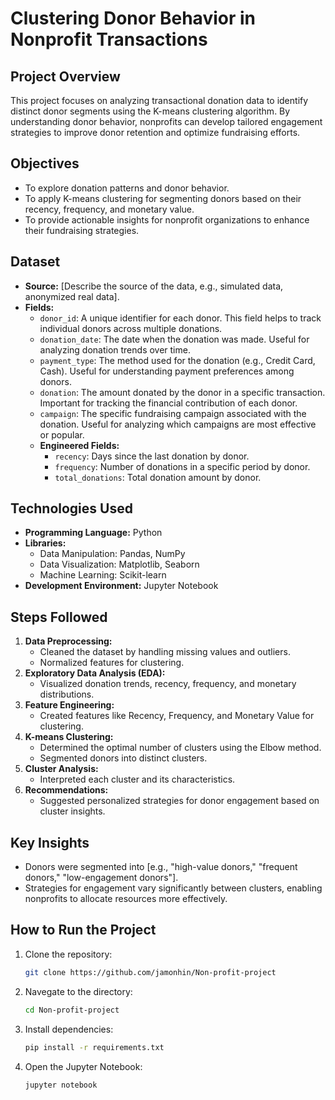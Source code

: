 # Clustering Donor Behavior in Nonprofit Transactions

## Project Overview
This project focuses on analyzing transactional donation data to identify distinct donor segments using the K-means clustering algorithm. By understanding donor behavior, nonprofits can develop tailored engagement strategies to improve donor retention and optimize fundraising efforts.

## Objectives
- To explore donation patterns and donor behavior.
- To apply K-means clustering for segmenting donors based on their recency, frequency, and monetary value.
- To provide actionable insights for nonprofit organizations to enhance their fundraising strategies.

## Dataset
- **Source:** [Describe the source of the data, e.g., simulated data, anonymized real data].
- **Fields:**
  - `donor_id`: A unique identifier for each donor. This field helps to track individual donors across multiple donations.
  - `donation_date`: The date when the donation was made. Useful for analyzing donation trends over time.
  - `payment_type`: The method used for the donation (e.g., Credit Card, Cash). Useful for understanding payment preferences among donors.
  - `donation`: The amount donated by the donor in a specific transaction. Important for tracking the financial contribution of each donor.
  - `campaign`: The specific fundraising campaign associated with the donation. Useful for analyzing which campaigns are most effective or popular.
  - **Engineered Fields:**
    - `recency`: Days since the last donation by donor.
    - `frequency`: Number of donations in a specific period by donor.
    - `total_donations`: Total donation amount by donor.

## Technologies Used
- **Programming Language:** Python
- **Libraries:**
  - Data Manipulation: Pandas, NumPy
  - Data Visualization: Matplotlib, Seaborn
  - Machine Learning: Scikit-learn
- **Development Environment:** Jupyter Notebook

## Steps Followed
1. **Data Preprocessing:**
   - Cleaned the dataset by handling missing values and outliers.
   - Normalized features for clustering.
2. **Exploratory Data Analysis (EDA):**
   - Visualized donation trends, recency, frequency, and monetary distributions.
3. **Feature Engineering:**
   - Created features like Recency, Frequency, and Monetary Value for clustering.
4. **K-means Clustering:**
   - Determined the optimal number of clusters using the Elbow method.
   - Segmented donors into distinct clusters.
5. **Cluster Analysis:**
   - Interpreted each cluster and its characteristics.
6. **Recommendations:**
   - Suggested personalized strategies for donor engagement based on cluster insights.

## Key Insights
- Donors were segmented into [e.g., "high-value donors," "frequent donors," "low-engagement donors"].
- Strategies for engagement vary significantly between clusters, enabling nonprofits to allocate resources more effectively.

## How to Run the Project
1. Clone the repository:
   ```bash
   git clone https://github.com/jamonhin/Non-profit-project

2. Navegate to the directory:
    ```bash
    cd Non-profit-project

3. Install dependencies:
    ```bash
    pip install -r requirements.txt

4.	Open the Jupyter Notebook:
    ```bash
    jupyter notebook

